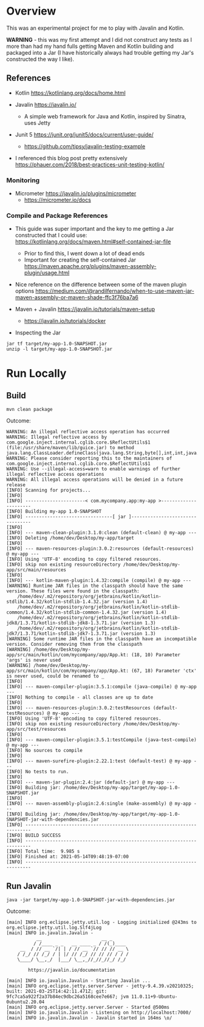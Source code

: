 # Overview
This was an experimental project for me to play with Javalin and Kotlin.

**WARNING** - this was my first attempt and I did not construct any tests as I more than had my hand fulls getting
Maven and Kotlin building and packaged into a Jar (I have historically always had trouble getting my Jar's constructed
the way I like). 

## References
* Kotlin https://kotlinlang.org/docs/home.html
* Javalin https://javalin.io/
  * A simple web framework for Java and Kotlin, inspired by Sinatra, uses Jetty

* Junit 5 https://junit.org/junit5/docs/current/user-guide/
  * https://github.com/tipsy/javalin-testing-example
* I referenced this blog post pretty extensively https://phauer.com/2018/best-practices-unit-testing-kotlin/

### Monitoring
* Micrometer https://javalin.io/plugins/micrometer
  * https://micrometer.io/docs

### Compile and Package References
* This guide was super important and the key to me getting a Jar constructed that I could use: https://kotlinlang.org/docs/maven.html#self-contained-jar-file
  * Prior to find this, I went down a lot of dead ends
  * Important for creating the self-contained Jar https://maven.apache.org/plugins/maven-assembly-plugin/usage.html
* Nice reference on the difference between some of the maven plugin options https://medium.com/@randilfernando/when-to-use-maven-jar-maven-assembly-or-maven-shade-ffc3f76ba7a6
* Maven + Javalin https://javalin.io/tutorials/maven-setup
  * https://javalin.io/tutorials/docker

* Inspecting the Jar
```text
jar tf target/my-app-1.0-SNAPSHOT.jar
unzip -l target/my-app-1.0-SNAPSHOT.jar
```

# Run Locally

## Build
```text
mvn clean package
```

Outcome:
```text
WARNING: An illegal reflective access operation has occurred
WARNING: Illegal reflective access by com.google.inject.internal.cglib.core.$ReflectUtils$1 (file:/usr/share/maven/lib/guice.jar) to method java.lang.ClassLoader.defineClass(java.lang.String,byte[],int,int,java.security.ProtectionDomain)
WARNING: Please consider reporting this to the maintainers of com.google.inject.internal.cglib.core.$ReflectUtils$1
WARNING: Use --illegal-access=warn to enable warnings of further illegal reflective access operations
WARNING: All illegal access operations will be denied in a future release
[INFO] Scanning for projects...
[INFO] 
[INFO] ----------------------< com.mycompany.app:my-app >----------------------
[INFO] Building my-app 1.0-SNAPSHOT
[INFO] --------------------------------[ jar ]---------------------------------
[INFO] 
[INFO] --- maven-clean-plugin:3.1.0:clean (default-clean) @ my-app ---
[INFO] Deleting /home/dev/Desktop/my-app/target
[INFO] 
[INFO] --- maven-resources-plugin:3.0.2:resources (default-resources) @ my-app ---
[INFO] Using 'UTF-8' encoding to copy filtered resources.
[INFO] skip non existing resourceDirectory /home/dev/Desktop/my-app/src/main/resources
[INFO] 
[INFO] --- kotlin-maven-plugin:1.4.32:compile (compile) @ my-app ---
[WARNING] Runtime JAR files in the classpath should have the same version. These files were found in the classpath:
    /home/dev/.m2/repository/org/jetbrains/kotlin/kotlin-stdlib/1.4.32/kotlin-stdlib-1.4.32.jar (version 1.4)
    /home/dev/.m2/repository/org/jetbrains/kotlin/kotlin-stdlib-common/1.4.32/kotlin-stdlib-common-1.4.32.jar (version 1.4)
    /home/dev/.m2/repository/org/jetbrains/kotlin/kotlin-stdlib-jdk8/1.3.71/kotlin-stdlib-jdk8-1.3.71.jar (version 1.3)
    /home/dev/.m2/repository/org/jetbrains/kotlin/kotlin-stdlib-jdk7/1.3.71/kotlin-stdlib-jdk7-1.3.71.jar (version 1.3)
[WARNING] Some runtime JAR files in the classpath have an incompatible version. Consider removing them from the classpath
[WARNING] /home/dev/Desktop/my-app/src/main/kotlin/com/mycompany/app/App.kt: (18, 10) Parameter 'args' is never used
[WARNING] /home/dev/Desktop/my-app/src/main/kotlin/com/mycompany/app/App.kt: (67, 18) Parameter 'ctx' is never used, could be renamed to _
[INFO] 
[INFO] --- maven-compiler-plugin:3.5.1:compile (java-compile) @ my-app ---
[INFO] Nothing to compile - all classes are up to date
[INFO] 
[INFO] --- maven-resources-plugin:3.0.2:testResources (default-testResources) @ my-app ---
[INFO] Using 'UTF-8' encoding to copy filtered resources.
[INFO] skip non existing resourceDirectory /home/dev/Desktop/my-app/src/test/resources
[INFO] 
[INFO] --- maven-compiler-plugin:3.5.1:testCompile (java-test-compile) @ my-app ---
[INFO] No sources to compile
[INFO] 
[INFO] --- maven-surefire-plugin:2.22.1:test (default-test) @ my-app ---
[INFO] No tests to run.
[INFO] 
[INFO] --- maven-jar-plugin:2.4:jar (default-jar) @ my-app ---
[INFO] Building jar: /home/dev/Desktop/my-app/target/my-app-1.0-SNAPSHOT.jar
[INFO] 
[INFO] --- maven-assembly-plugin:2.6:single (make-assembly) @ my-app ---
[INFO] Building jar: /home/dev/Desktop/my-app/target/my-app-1.0-SNAPSHOT-jar-with-dependencies.jar
[INFO] ------------------------------------------------------------------------
[INFO] BUILD SUCCESS
[INFO] ------------------------------------------------------------------------
[INFO] Total time:  9.985 s
[INFO] Finished at: 2021-05-14T09:48:19-07:00
[INFO] ------------------------------------------------------------------------
```

## Run Javalin
```text
java -jar target/my-app-1.0-SNAPSHOT-jar-with-dependencies.jar
```

Outcome:
```text
[main] INFO org.eclipse.jetty.util.log - Logging initialized @243ms to org.eclipse.jetty.util.log.Slf4jLog
[main] INFO io.javalin.Javalin - 
           __                      __ _
          / /____ _ _   __ ____ _ / /(_)____
     __  / // __ `/| | / // __ `// // // __ \
    / /_/ // /_/ / | |/ // /_/ // // // / / /
    \____/ \__,_/  |___/ \__,_//_//_//_/ /_/

        https://javalin.io/documentation

[main] INFO io.javalin.Javalin - Starting Javalin ...
[main] INFO org.eclipse.jetty.server.Server - jetty-9.4.39.v20210325; built: 2021-03-25T14:42:11.471Z; git: 9fc7ca5a922f2a37b84ec9dbc26a5168cee7e667; jvm 11.0.11+9-Ubuntu-0ubuntu2.20.04
[main] INFO org.eclipse.jetty.server.Server - Started @500ms
[main] INFO io.javalin.Javalin - Listening on http://localhost:7000/
[main] INFO io.javalin.Javalin - Javalin started in 164ms \o/
```

